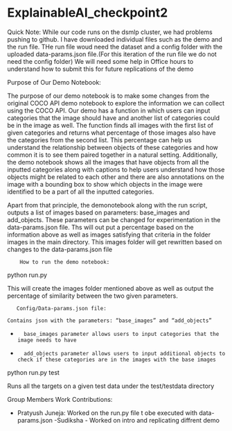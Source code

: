 # ExplainableAI_checkpoint2

Quick Note: While our code runs on the dsmlp cluster, we had problems pushing to github. I have downloaded individual files such as the demo and the run file. THe run file woud need the dataset and a config folder with the uploaded data-params.json file.(For this iteration of the run file we do not need the config folder) We will need some help in Office hours to understand how to submit this for future replications of the demo 



Purpose of Our Demo Notebook:

The purpose of our demo notebook is to make some changes from the original COCO API demo notebook to explore the information we can collect using the COCO API. Our demo has a function in which users can input categories that the image should have and another list of categories could be in the image as well. The function finds all images with the first list of given categories and returns what percentage of those images also have the categories from the second list. This percentage can help us understand the relationship between objects of these categories and how common it is to see them paired together in a natural setting. Additionally, the demo notebook shows all the images that have objects from all the inputted categories along with captions to help users understand how those objects might be related to each other and there are also annotations on the image with a bounding box to show which objects in the image were identified to be a part of all the inputted categories.


Apart from that principle, the demonotebook along with the run script, outputs a list of images based on parameters: base_images and add_objects. These parameters can be changed for experimentation in the data-params.json file. Ths will out put a percentage based on the information above as well as images satisfying that criteria in the folder images in the main directory. This images folder will get rewritten based on changes to the data-params.json file

        How to run the demo notebook:

python run.py

This will create the images folder mentioned above as well as output the percentage of similarity between the two given parameters.


       Config/Data-params.json file:

	Contains json with the parameters: “base_images” and “add_objects”


-       base_images parameter allows users to input categories that the image needs to have

-       add_objects parameter allows users to input additional objects to check if these categories are in the images with the base images

python run.py test

Runs all the targets on a given test data under the test/testdata directory

Group Members Work Contributions:
- Pratyush Juneja: Worked on the run.py file t obe executed with data-params.json
-Sudiksha - Worked on intro and replicating diffrent demo
